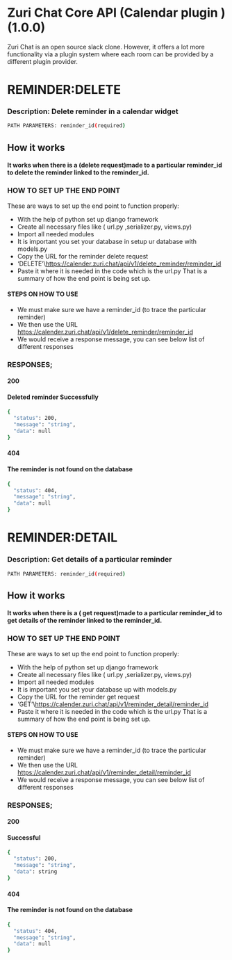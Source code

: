 # Zuri Chat Core API (Calendar plugin ) (1.0.0)
Zuri Chat is an open source slack clone. However, it offers a lot more functionality via a plugin system where each room can be provided by a different plugin provider.



# REMINDER:DELETE
### Description: Delete reminder in a calendar widget
```sh
PATH PARAMETERS: reminder_id(required)
```



## How it works
####  It works when there is a (delete request)made to a particular reminder_id to delete the reminder linked to the reminder_id.

### HOW TO SET UP THE END POINT

These are ways to set up the end point to function properly:

- With the help of python set up django framework
- Create all necessary files like ( url.py  ,serializer.py, views.py)
- Import all needed modules
- It is important you set your database in setup ur database with models.py
- Copy the URL for the reminder delete request
-   ‘DELETE’\https://calender.zuri.chat/api/v1/delete_reminder/reminder_id
- Paste it where it is needed in the code which is  the url.py 
That is a summary of how the end point is being set up.


#### STEPS ON HOW TO USE 
- We must make sure we have a reminder_id (to trace the particular reminder)
-  We then use the URL 
https://calender.zuri.chat/api/v1/delete_reminder/reminder_id
- We would receive a response message, you can see below list of different  responses

### RESPONSES;
#### 200          
#### Deleted reminder Successfully

```sh
{
  "status": 200,
  "message": "string",
  "data": null
}

```


#### 404
#### The reminder is not found on the database

```sh
{
  "status": 404,
  "message": "string",
  "data": null
}

```










# REMINDER:DETAIL
### Description: Get details of a particular reminder
```sh
PATH PARAMETERS: reminder_id(required)
```



## How it works
####  It works when there is a ( get  request)made to a particular reminder_id to get details of the reminder linked to the reminder_id.

### HOW TO SET UP THE END POINT

These are ways to set up the end point to function properly:

- With the help of python set up django framework
- Create all necessary files like ( url.py  ,serializer.py, views.py)
- Import all needed modules
- It is important you set your database up with models.py
- Copy the URL for the reminder get request
-   ‘GET’\https://calender.zuri.chat/api/v1/reminder_detail/reminder_id
- Paste it where it is needed in the code which is  the url.py 
That is a summary of how the end point is being set up.


#### STEPS ON HOW TO USE 
- We must make sure we have a reminder_id (to trace the particular reminder)
-  We then use the URL 
https://calender.zuri.chat/api/v1/reminder_detail/reminder_id
- We would receive a response message, you can see below list of different  responses

### RESPONSES;
#### 200          
#### Successful

```sh
{
  "status": 200,
  "message": "string",
  "data": string
}

```


#### 404
#### The reminder is not found on the database

```sh
{
  "status": 404,
  "message": "string",
  "data": null
}

```











